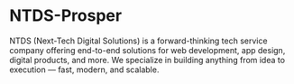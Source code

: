 # NTDS-Prosper
NTDS (Next-Tech Digital Solutions) is a forward-thinking tech service company offering end-to-end solutions for web development, app design, digital products, and more. We specialize in building anything from idea to execution — fast, modern, and scalable.
